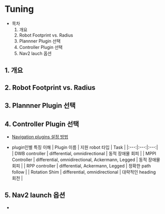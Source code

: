 # Tuning
* 목차
  1. 개요
  2. Robot Footprint vs. Radius
  3. Plannner Plugin 선택
  4. Controller Plugin 선택
  5. Nav2 lauch 옵션


## 1. 개요
## 2. Robot Footprint vs. Radius
## 3. Plannner Plugin 선택
## 4. Controller Plugin 선택
* [Navigation plugins 설정 방법](https://navigation.ros.org/setup_guides/algorithm/select_algorithm.html#select-algorithm)

* plugin인별 특징 이해
| Plugin 이름 | 지원 robot 타입 | Task |
|:---:|:---:|:---:|
| DWB controller | differential, omnidirectional | 동적 장애물 회피 |
| MPPI Controller | differential, omnidirectional, Ackermann, Legged | 동적 장애물 회피 |
| RPP controller | differential, Ackermann, Legged | 정확한 path follow |
| Rotation Shim | differential, omnidirectional | 대략적인 heading 회전 |


## 5. Nav2 launch 옵션
* 